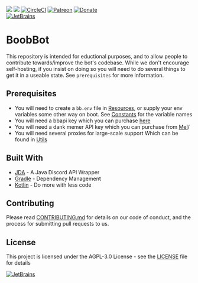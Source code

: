 ![](https://cdn.discordapp.com/attachments/377619690513498133/406183455123177481/OpenSauce.svg) ![](https://cdn.discordapp.com/attachments/330777295952543744/478325842188042241/license.svg) [![CircleCI](https://circleci.com/gh/BoobBot/BoobBot.svg?style=svg)](https://circleci.com/gh/BoobBot/BoobBot) [![Patreon](https://img.shields.io/badge/patreon-donate-green.svg)](https://www.patreon.com/OfficialBoobBot) [![Donate](https://img.shields.io/badge/Donate-PayPal-blue.svg)](https://paypal.me/boobbot)  
[![JetBrains](https://cdn.discordapp.com/attachments/440683853364068381/570687889634099238/untitled.svg)](https://www.jetbrains.com/?from=BoobBot)

# BoobBot

This repository is intended for eductional purposes, and to allow people to contribute towards/improve the bot's codebase. While we don't encourage self-hosting, if you insist on doing so you will need to do several things to get it in a useable state. See `prerequisites` for more information.

## Prerequisites

* You will need to create a `bb.env` file in [Resources](src/main/resources), or supply your env variables some other way on boot. See [Constants](src/main/java/bot/boobbot/misc/Constants.kt) for the variable names
* You will need a bbapi key which you can purchase [here](https://www.patreon.com/OfficialBoobBot)
* You will need a dank memer API key which you can purchase from [Mel](https://github.com/melmsie)/
* You will need several proxies for large-scale support Which can be found in [Utils](src/main/java/bot/boobbot/misc/Utils.kt)


## Built With

* [JDA](https://github.com/DV8FromTheWorld/JDA) - A Java Discord API Wrapper 
* [Gradle](https://gradle.org/) - Dependency Management
* [Kotlin](https://kotlinlang.org/) - Do more with less code

## Contributing

Please read [CONTRIBUTING.md](CONTRIBUTING.md) for details on our code of conduct, and the process for submitting pull requests to us.

## License

This project is licensed under the AGPL-3.0 License - see the [LICENSE](LICENSE) file for details

[![JetBrains](https://www.yourkit.com/images/yklogo.png)](https://www.yourkit.com/java/profiler)

